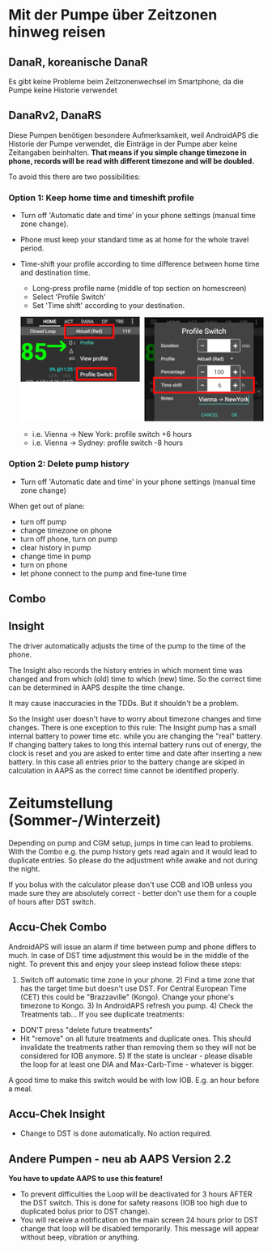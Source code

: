# Mit der Pumpe über Zeitzonen hinweg reisen

## DanaR, koreanische DanaR

Es gibt keine Probleme beim Zeitzonenwechsel im Smartphone, da die Pumpe keine Historie verwendet

## DanaRv2, DanaRS

Diese Pumpen benötigen besondere Aufmerksamkeit, weil AndroidAPS die Historie der Pumpe verwendet, die Einträge in der Pumpe aber keine Zeitangaben beinhalten. **That means if you simple change timezone in phone, records will be read with different timezone and will be doubled.**

To avoid this there are two possibilities:

### Option 1: Keep home time and timeshift profile

* Turn off 'Automatic date and time' in your phone settings (manual time zone change).
* Phone must keep your standard time as at home for the whole travel period.
* Time-shift your profile according to time difference between home time and destination time.
   
   * Long-press profile name (middle of top section on homescreen)
   * Select 'Profile Switch'
   * Set 'Time shift' according to your destination.
   
   ![Profile switch with time shift](../images/ProfileSwitchTimeShift2.png)
   
   * i.e. Vienna -> New York: profile switch +6 hours
   * i.e. Vienna -> Sydney: profile switch -8 hours

### Option 2: Delete pump history

* Turn off 'Automatic date and time' in your phone settings (manual time zone change)

When get out of plane:

* turn off pump
* change timezone on phone
* turn off phone, turn on pump
* clear history in pump
* change time in pump
* turn on phone
* let phone connect to the pump and fine-tune time

## Combo

## Insight

The driver automatically adjusts the time of the pump to the time of the phone.

The Insight also records the history entries in which moment time was changed and from which (old) time to which (new) time. So the correct time can be determined in AAPS despite the time change.

It may cause inaccuracies in the TDDs. But it shouldn't be a problem.

So the Insight user doesn't have to worry about timezone changes and time changes. There is one exception to this rule: The Insight pump has a small internal battery to power time etc. while you are changing the "real" battery. If changing battery takes to long this internal battery runs out of energy, the clock is reset and you are asked to enter time and date after inserting a new battery. In this case all entries prior to the battery change are skiped in calculation in AAPS as the correct time cannot be identified properly.

# Zeitumstellung (Sommer-/Winterzeit)

Depending on pump and CGM setup, jumps in time can lead to problems. With the Combo e.g. the pump history gets read again and it would lead to duplicate entries. So please do the adjustment while awake and not during the night.

If you bolus with the calculator please don't use COB and IOB unless you made sure they are absolutely correct - better don't use them for a couple of hours after DST switch.

## Accu-Chek Combo

AndroidAPS will issue an alarm if time between pump and phone differs to much. In case of DST time adjustment this would be in the middle of the night. To prevent this and enjoy your sleep instead follow these steps:

1) Switch off automatic time zone in your phone. 2) Find a time zone that has the target time but doesn't use DST. For Central European Time (CET) this could be "Brazzaville" (Kongo). Change your phone's timezone to Kongo. 3) In AndroidAPS refresh you pump. 4) Check the Treatments tab... If you see duplicate treatments:

* DON'T press "delete future treatments"
* Hit "remove" on all future treatments and duplicate ones. This should invalidate the treatments rather than removing them so they will not be considered for IOB anymore. 5) If the state is unclear - please disable the loop for at least one DIA and Max-Carb-Time - whatever is bigger.

A good time to make this switch would be with low IOB. E.g. an hour before a meal.

## Accu-Chek Insight

* Change to DST is done automatically. No action required.

## Andere Pumpen - neu ab AAPS Version 2.2

**You have to update AAPS to use this feature!**

* To prevent difficulties the Loop will be deactivated for 3 hours AFTER the DST switch. This is done for safety reasons (IOB too high due to duplicated bolus prior to DST change).
* You will receive a notification on the main screen 24 hours prior to DST change that loop will be disabled temporarily. This message will appear without beep, vibration or anything.